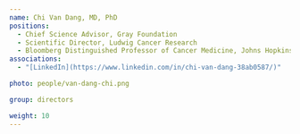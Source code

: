 ```yaml
---
name: Chi Van Dang, MD, PhD
positions:
  - Chief Science Advisor, Gray Foundation
  - Scientific Director, Ludwig Cancer Research
  - Bloomberg Distinguished Professor of Cancer Medicine, Johns Hopkins University School of Medicine
associations:
  - "[LinkedIn](https://www.linkedin.com/in/chi-van-dang-38ab0587/)"

photo: people/van-dang-chi.png

group: directors

weight: 10
---
```

